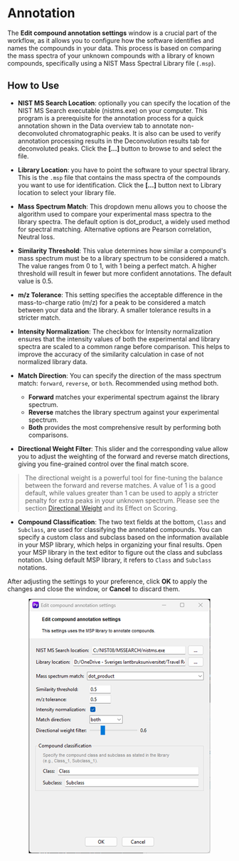 # Annotation
The **Edit compound annotation settings** window is a crucial part of the workflow, as it allows you to configure how the software identifies and names the compounds in your data. This process is based on comparing the mass spectra of your unknown compounds with a library of known compounds, specifically using a NIST Mass Spectral Library file (`.msp`).

## How to Use
- **NIST MS Search Location**: optionally you can specify the location of the NIST MS Search executable (nistms.exe) on your computer. This program is a prerequisite for the annotation process for a quick annotation shown in the Data overview tab to annotate non-deconvoluted chromatographic peaks. It is also can be used to verify annotation processing results in the Deconvolution results tab for deconvoluted peaks. Click the **[...]** button to browse to and select the file.
- **Library Location**: you have to point the software to your spectral library. This is the `.msp` file that contains the mass spectra of the compounds you want to use for identification. Click the **[...]** button next to Library location to select your library file.
- **Mass Spectrum Match**: This dropdown menu allows you to choose the algorithm used to compare your experimental mass spectra to the library spectra. The default option is dot_product, a widely used method for spectral matching. Alternative options are Pearson correlation, Neutral loss.
- **Similarity Threshold**: This value determines how similar a compound's mass spectrum must be to a library spectrum to be considered a match. The value ranges from 0 to 1, with 1 being a perfect match. A higher threshold will result in fewer but more confident annotations. The default value is 0.5.
- **m/z Tolerance**: This setting specifies the acceptable difference in the mass-to-charge ratio (m/z) for a peak to be considered a match between your data and the library. A smaller tolerance results in a stricter match.
- **Intensity Normalization**: The checkbox for Intensity normalization ensures that the intensity values of both the experimental and library spectra are scaled to a common range before comparison. This helps to improve the accuracy of the similarity calculation in case of not normalized library data.
- **Match Direction**: You can specify the direction of the mass spectrum match: `forward`, `reverse`, or `both`. Recommended using method both.
    - **Forward** matches your experimental spectrum against the library spectrum.
    - **Reverse** matches the library spectrum against your experimental spectrum.
    - **Both** provides the most comprehensive result by performing both comparisons.

- **Directional Weight Filter**: This slider and the corresponding value allow you to adjust the weighting of the forward and reverse match directions, giving you fine-grained control over the final match score. 
> The directional weight is a powerful tool for fine-tuning the balance between the forward and reverse matches. A value of 1 is a good default, while values greater than 1 can be used to apply a stricter penalty for extra peaks in your unknown spectrum. Please see the section [Directional Weight](directional_weight.md) and its Effect on Scoring.

- **Compound Classification**: The two text fields at the bottom, `Class` and `Subclass`, are used for classifying the annotated compounds. You can specify a custom class and subclass based on the information available in your MSP library, which helps in organizing your final results. Open your MSP library in the text editor to figure out the class and subclass notation. Using default MSP library, it refers to `Class` and `Subclass` notations.

After adjusting the settings to your preference, click **OK** to apply the changes and close the window, or **Cancel** to discard them.


<p align="center">
    <img src="images/image019.png" >
</p>